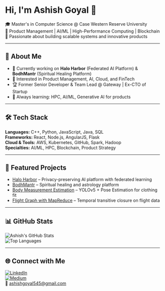 # Hi, I'm Ashish Goyal 👋  

🎓 Master's in Computer Science @ Case Western Reserve University  
💼 Product Management | AI/ML | High-Performance Computing | Blockchain  
🚀 Passionate about building scalable systems and innovative products  

---

## 🚀 About Me
- 🔭 Currently working on **Halo Harbor** (Federated AI Platform) & **BodhMantr** (Spiritual Healing Platform)  
- 🎯 Interested in Product Management, AI, Cloud, and FinTech  
- 🏆 Former Senior Developer & Team Lead @ Gateway | Ex-CTO of Startup  
- 🌱 Always learning: HPC, AI/ML, Generative AI for products  

---

## 🛠️ Tech Stack
**Languages:** C++, Python, JavaScript, Java, SQL  
**Frameworks:** React, Node.js, AngularJS, Flask  
**Cloud & Tools:** AWS, Kubernetes, GitHub, Spark, Hadoop  
**Specialties:** AI/ML, HPC, Blockchain, Product Strategy  

---

## 📂 Featured Projects
- [Halo Harbor](https://github.com/yourrepo/haloharbor) – Privacy-preserving AI platform with federated learning  
- [BodhMantr](https://bodhmantr.com) – Spiritual healing and astrology platform  
- [Body Measurement Estimation](https://github.com/yourrepo/body-measurement) – YOLOv5 + Pose Estimation for clothing fit  
- [Flight Graph with MapReduce](https://github.com/yourrepo/mapreduce-flight) – Temporal transitive closure on flight data  

---

## 📊 GitHub Stats
![Ashish's GitHub Stats](https://github-readme-stats.vercel.app/api?username=ashishgoyal545&show_icons=true&theme=radical)  
![Top Languages](https://github-readme-stats.vercel.app/api/top-langs/?username=ashishgoyal545&layout=compact&theme=radical)  

---

## 🌐 Connect with Me
[![LinkedIn](https://img.shields.io/badge/LinkedIn-Connect-blue?logo=linkedin)](https://linkedin.com/in/ashishgoyal345)  
[![Medium](https://img.shields.io/badge/Medium-Read%20my%20articles-black?logo=medium)](https://medium.com/@ashishgoyal545)  
📧 ashishgoyal545@gmail.com
